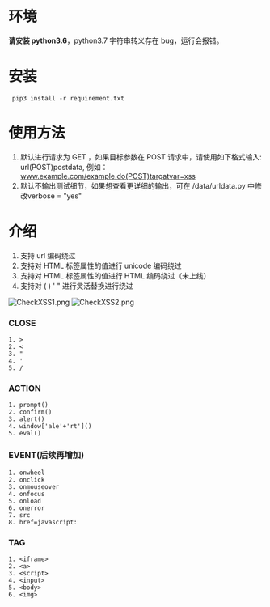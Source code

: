 # 环境
**请安装 python3.6**，python3.7 字符串转义存在 bug，运行会报错。

# 安装
`
pip3 install -r requirement.txt`

# 使用方法
1. 默认进行请求为 GET ，如果目标参数在 POST 请求中，请使用如下格式输入: url(POST)postdata, 例如：www.example.com/example.do(POST)targatvar=xss
2. 默认不输出测试细节，如果想查看更详细的输出，可在 /data/urldata.py 中修改verbose = "yes"
# 介绍

1. 支持 url 编码绕过
2. 支持对 HTML 标签属性的值进行 unicode 编码绕过
3. 支持对 HTML 标签属性的值进行 HTML 编码绕过（未上线）
4. 支持对 ( ) ' " 进行灵活替换进行绕过

![CheckXSS1.png](https://i.loli.net/2019/09/30/P5g2NWklJ4mEoqF.png)
![CheckXSS2.png](https://i.loli.net/2019/09/30/hldfzKnNu9D2twC.png)

### CLOSE
```
1. >
2. <
3. "
4. '
5. /
```

### ACTION
```
1. prompt()
2. confirm()
3. alert()
4. window['ale'+'rt']()
5. eval()
```
### EVENT(后续再增加)
```
1. onwheel
2. onclick
3. onmouseover
4. onfocus
5. onload
6. onerror
7. src
8. href=javascript:
```
### TAG
```
1. <iframe>
2. <a>
3. <script>
4. <input>
5. <body>
6. <img>
```
